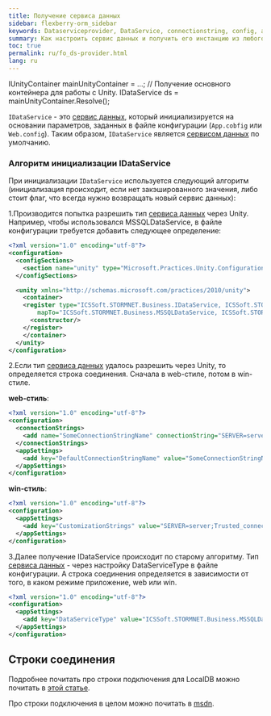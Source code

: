 ```yaml
---
title: Получение сервиса данных
sidebar: flexberry-orm_sidebar
keywords: Dataserviceprovider, DataService, connectionstring, config, app.config, web.config
summary: Как настроить сервис данных и получить его инстанцию из любого места приложения
toc: true
permalink: ru/fo_ds-provider.html
lang: ru
---
```

IUnityContainer mainUnityContainer = ...; // Получение основного контейнера для работы с Unity.
IDataService ds = mainUnityContainer.Resolve<IDataService>();

`IDataService` - это [сервис данных](fo_data-service.html), который инициализируется на основании параметров, заданных в файле конфигурации (`App.cobfig` или `Web.config`). Таким образом, `IDataService` является [сервисом данных](fo_data-service.html) по умолчанию.

### Алгоритм инициализации IDataService

При инициализации `IDataService` используется следующий алгоритм (инициализация происходит, если нет закэшированного значения, либо стоит флаг, что всегда нужно возвращать новый сервис данных):

1.Производится попытка разрешить тип [сервиса данных](fo_data-service.html) через Unity. Например, чтобы использовался MSSQLDataService, в файле конфигурации требуется добавить следующее определение:

```xml
<?xml version="1.0" encoding="utf-8"?>
<configuration>
  <configSections>
    <section name="unity" type="Microsoft.Practices.Unity.Configuration.UnityConfigurationSection, Microsoft.Practices.Unity.Configuration"/>
  </configSections>

  <unity xmlns="http://schemas.microsoft.com/practices/2010/unity">
    <container>
    <register type="ICSSoft.STORMNET.Business.IDataService, ICSSoft.STORMNET.Business"
        mapTo="ICSSoft.STORMNET.Business.MSSQLDataService, ICSSoft.STORMNET.Business.MSSQLDataService">
      <constructor/>
    </register>
    </container>
  </unity>
</configuration>
```

2.Если тип [сервиса данных](fo_data-service.html) удалось разрешить через Unity, то определяется строка соединения. Сначала в web-стиле, потом в win-стиле.

**web-стиль**:

```xml
<?xml version="1.0" encoding="utf-8"?>
<configuration>
  <connectionStrings>
    <add name="SomeConnectionStringName" connectionString="SERVER=server;Trusted_connection=yes;DATABASE=dbname;" />
  </connectionStrings>
  <appSettings>
    <add key="DefaultConnectionStringName" value="SomeConnectionStringName"/>
  </appSettings>
</configuration>
```

**win-стиль**:

```xml
<?xml version="1.0" encoding="utf-8"?>
<configuration>
  <appSettings>
    <add key="CustomizationStrings" value="SERVER=server;Trusted_connection=yes;DATABASE=dbname;"/>
  </appSettings>
</configuration>
```

3.Далее получение IDataService происходит по старому алгоритму. Тип [сервиса данных](fo_data-service.html) - через настройку DataServiceType в файле конфигурации. А строка соединения определяется в зависимости от того, в каком режиме приложение, web или win.

```xml
<?xml version="1.0" encoding="utf-8"?>
<configuration>
  <appSettings>
    <add key="DataServiceType" value="ICSSoft.STORMNET.Business.MSSQLDataService, ICSSoft.STORMNET.Business.MSSQLDataService" />
  </appSettings>
</configuration>
```

## Строки соединения

Подробнее почитать про строки подключения для LocalDB можно почитать в [этой статье](fd_sql-express-local-db.html).

Про строки подключения в целом можно почитать в [msdn](https://msdn.microsoft.com/ru-ru/library/ms254500(v=vs.110).aspx).
